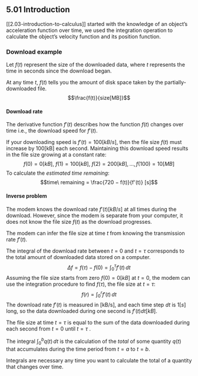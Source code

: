 ## 5.01 Introduction 
[[2.03-introduction-to-calculus]] started with the knowledge of an object’s acceleration function over time, we used the integration operation to calculate the object’s velocity function and its position function.

### Download example
Let $f(t)$ represent the size of the downloaded data, where $t$ represents the time in seconds since the download began.

At any time $t$, $f(t)$ tells you the amount of disk space taken by the partially-downloaded file. $$\frac{f(t)}{size[MB]}$$
#### Download rate
The derivative function $f'(t)$ describes how the function $f(t)$ changes over time i.e., the download speed for $f'(t)$.

If your downloading speed is $f'(t) = 100[kB/s]$, then the file size $f(t)$ must increase by 100\[kB\] each second. Maintaining this download speed results in the file size growing at a constant rate: $$f(0) = 0[kB],\ f(1) = 100[kB],\ f(2) = 200[kB], \dots, f(100) = 10[MB]$$
To calculate the _estimated time remaining_: $$time\ remaining = \frac{720 − f(t)}{f'(t)} [s]$$
#### Inverse problem
The modem knows the download rate $f'(t)[kB/s]$ at all times during the download. However, since the modem is separate from your computer, it does not know the file size $f(t)$ as the download progresses.

The modem can infer the file size at time $t$ from knowing the transmission rate $f'(t)$.

The integral of the download rate between $t = 0$ and $t = \tau$ corresponds to the total amount of downloaded data stored on a computer. $$\Delta f = f(\tau) - f(0) = \int_{0}^{\tau} f'(t) \, dt$$
Assuming the file size starts from zero $f(0) = 0[kB]$ at $t = 0$, the modem can use the integration procedure to find $f(\tau)$, the file size at $t=\tau$: $$f(r) = \int_{0}^{r} f'(t)\,dt$$
The download rate $f'(t)$ is measured in \[kB/s\], and each time step $dt$ is $1[s]$ long, so the data downloaded during one second is $f'(t)dt[kB]$. 

The file size at time $t = \tau$ is equal to the sum of the data downloaded during each second from $t = 0$ until $t = \tau$ .

The integral $\int_{0}^{b} q(t)\,dt$ is the calculation of the _total_ of some quantity $q(t)$ that accumulates during the time period from $t = a$ to $t = b$. 

Integrals are necessary any time you want to calculate the total of a quantity that changes over time.